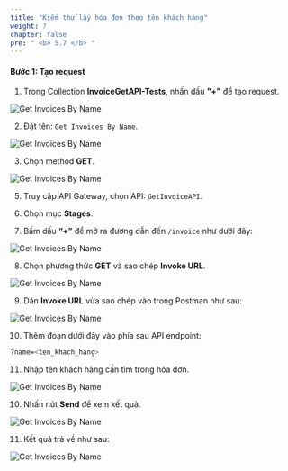 ```yaml
---
title: "Kiểm thử lấy hóa đơn theo tên khách hàng"
weight: 7
chapter: false
pre: " <b> 5.7 </b> "
---
```


#### Bước 1: Tạo request

1. Trong Collection **InvoiceGetAPI-Tests**, nhấn dấu **"+"** để tạo request.

![Get Invoices By Name](/images/5/5.7/Screenshot_1.png)

2. Đặt tên: `Get Invoices By Name`.

![Get Invoices By Name](/images/5/5.7/Screenshot_2.png)

3. Chọn method **GET**.

![Get Invoices By Name](/images/5/5.7/Screenshot_3.png)

5. Truy cập API Gateway, chọn API: `GetInvoiceAPI`.

6. Chọn mục **Stages**.

7. Bấm dấu **“+”** để mở ra đường dẫn đến `/invoice` như dưới đây:

![Get Invoices By Name](/images/5/5.7/Screenshot_4.png)

8. Chọn phương thức **GET** và sao chép **Invoke URL**.

![Get Invoices By Name](/images/5/5.7/Screenshot_5.png)

9. Dán **Invoke URL** vừa sao chép vào trong Postman như sau:

![Get Invoices By Name](/images/5/5.7/Screenshot_6.png)

10. Thêm đoạn dưới đây vào phía sau API endpoint:

```bash
?name=<ten_khach_hang>
```

11. Nhập tên khách hàng cần tìm trong hóa đơn.

![Get Invoices By Name](/images/5/5.7/Screenshot_7.png)

10. Nhấn nút **Send** để xem kết quả.

![Get Invoices By Name](/images/5/5.7/Screenshot_8.png)

11. Kết quả trả về như sau:

![Get Invoices By Name](/images/5/5.7/Screenshot_9.png)
